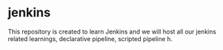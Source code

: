 # jenkins

This repository is created to learn Jenkins and we will host all our jenkins related learnings, declarative pipeline, scripted pipeline h.